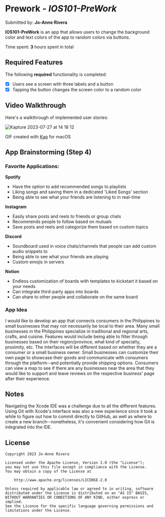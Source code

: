 # Prework - *IOS101-PreWork*

Submitted by: **Jo-Anne Rivera**

**IOS101-PreWork** is an app that allows users to change the background color and text colors of the app to random colors via buttons. 

Time spent: **3** hours spent in total

## Required Features

The following **required** functionality is completed:

- [x] Users see a screen with three labels and a button
- [x] Tapping the button changes the screen color to a random color
 
## Video Walkthrough

Here's a walkthrough of implemented user stories:

![Kapture 2023-07-27 at 14 18 12](https://github.com/jyori1/IOS101-PreWork/assets/53527540/ebd96e6e-6479-40db-8b76-9530d32b36c1)

<!-- Replace this with whatever GIF tool you used! -->
GIF created with [Kap](https://getkap.co/) for macOS

## App Brainstorming (Step 4)

### **Favorite Applications:**
**Spotify**
- Have the option to add recommended songs to playlists
- Liking songs and saving them in a dedicated 'Liked Songs' section
- Being able to see what your friends are listening to in real-time
  
**Instagram**
- Easily share posts and reels to friends or group chats
- Recommends people to follow based on mutuals
- Save posts and reels and categorize them based on custom topics

**Discord**
- Soundboard used in voice chats/channels that people can add custom audio snippets to
- Being able to see what your friends are playing
- Custom emojis in servers

**Notion**
- Endless customization of boards with templates to kickstart it based on your needs
- Can integrate third-party apps into boards
- Can share to other people and collaborate on the same board

### App Idea
I would like to develop an app that connects consumers in the Philippines to small businesses that may not necessarily be local to their area. Many small businesses in the Philippines specialize in traditional and regional arts, crafts, and cuisine. Features would include being able to filter through businesses based on their region/province, what kind of specialty, proximity, etc. The interfaces will be different based on whether they are a consumer or a small business owner. Small businesses can customize their own page to showcase their goods and communicate with consumers through the platform--and potentially provide shipping options. Consumers can view a map to see if there are any businesses near the area that they would like to support and leave reviews on the respective business' page after their experience.

## Notes

Navigating the Xcode IDE was a challenge due to all the different features. Using Git with Xcode's interface was also a new experience since it took a while to figure out how to commit directly to GitHub, as well as where to create a new branch--nonetheless, it's convenient considering how Git is integrated into the IDE. 

## License

    Copyright 2023 Jo-Anne Rivera

    Licensed under the Apache License, Version 2.0 (the "License");
    you may not use this file except in compliance with the License.
    You may obtain a copy of the License at

        http://www.apache.org/licenses/LICENSE-2.0

    Unless required by applicable law or agreed to in writing, software
    distributed under the License is distributed on an "AS IS" BASIS,
    WITHOUT WARRANTIES OR CONDITIONS OF ANY KIND, either express or implied.
    See the License for the specific language governing permissions and
    limitations under the License.

